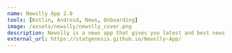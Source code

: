 ```yaml
---
name: Newslly App 2.0
tools: [Kotlin, Android, News, Onboarding]
image: /assets/newslly/newslly_cover.png
description: Newslly is a news app that gives you latest and best news from multiple sources.
external_url: https://statgenesis.github.io/Newslly-App/
---
```

